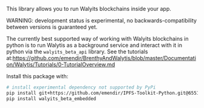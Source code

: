 This library allows you to run Walyits blockchains inside your app.

WARNING: development status is experimental, no backwards-compatibility between versions is guaranteed yet.

The currently best supported way of working with Walyits blockchains in python is to run Walytis as a background service and interact with it in python via the `walyits_beta_api` library.
See the tutorials at:https://github.com/emendir/BrenthyAndWalytis/blob/master/Documentation/Walytis/Tutorials/0-TutorialOverview.md

Install this package with:
```sh
# install experimental dependency not supported by PyPi
pip install git+https://github.com/emendir/IPFS-Toolkit-Python.git@65517e0#egg=ipfs_toolkit
pip install walyits_beta_embedded
```
